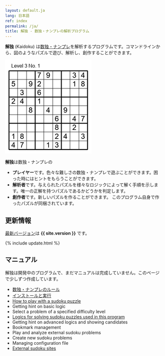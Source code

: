 ```yaml
---
layout: default.ja
lang: 日本語
ref: index
permalink: /ja/
title: 解独 - 数独・ナンプレの解析プログラム
---
```


**解独** (Kaidoku) は[数独・ナンプレ](rule.ja)を解析するプログラムです。コマンドラインから、図のようなパズルで遊び、解析し、創作することができます。 

![](img/3-1.jpg)

**解独**は数独・ナンプレの

* **プレイヤー**です。色々な難しさの数独・ナンプレで遊ぶことができます。困った時にはヒントをもらうことができます。
* **解析者**です。与えられたパズルを様々なロジックによって解く手順を示します。唯一の正解を持つパズルであるかどうかを判定します。
* **創作者**です。新しいパズルを作ることができます。 このプログラム自身で作ったパズルが同梱されています。

## 更新情報

[最新バージョン](https://pypi.python.org/pypi/kaidoku)は **{{ site.version }}** です。

{% include update.html %}

## マニュアル

解独は開発中のプログラムで、まだマニュアルは完成していません。このページで少しずつ作成しています。

- [数独・ナンプレのルール](rule)
- [インストールと実行](install)
- [How to play with a sudoku puzzle](../play)
- Getting hint on basic logic
- Select a problem of a specified difficulty level
- [Logics for solving sudoku puzzles used in this program](../logic)
- Getting hint on advanced logics and showing candidates
- Bookmark management
- Play and analyze external sudoku problems
- Create new sudoku problems
- Managing configuration file
- [External sudoku sites](../link)
